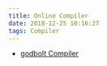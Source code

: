 ```yaml
---
title: Online Compiler
date: 2018-12-25 10:16:27
tags: Compiler
---
```


- [godbolt Compiler](https://godbolt.org)

